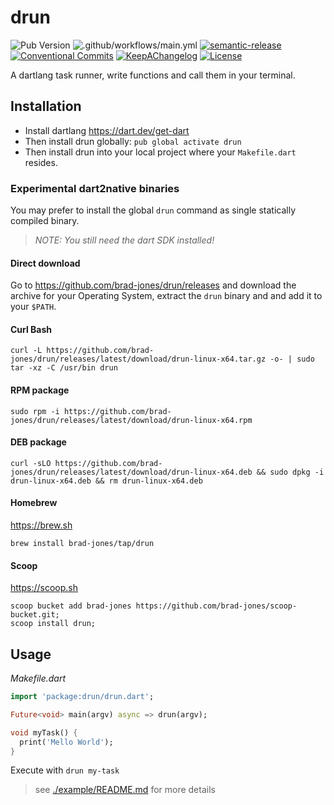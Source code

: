 # drun

![Pub Version](https://img.shields.io/pub/v/drun)
![.github/workflows/main.yml](https://github.com/brad-jones/drun/workflows/.github/workflows/main.yml/badge.svg?branch=master)
[![semantic-release](https://img.shields.io/badge/%20%20%F0%9F%93%A6%F0%9F%9A%80-semantic--release-e10079.svg)](https://github.com/semantic-release/semantic-release)
[![Conventional Commits](https://img.shields.io/badge/Conventional%20Commits-1.0.0-yellow.svg)](https://conventionalcommits.org)
[![KeepAChangelog](https://img.shields.io/badge/Keep%20A%20Changelog-1.0.0-%23E05735)](https://keepachangelog.com/)
[![License](https://img.shields.io/github/license/brad-jones/drun.svg)](https://github.com/brad-jones/drun/blob/master/LICENSE)

A dartlang task runner, write functions and call them in your terminal.

## Installation

- Install dartlang <https://dart.dev/get-dart>
- Then install drun globally: `pub global activate drun`
- Then install drun into your local project where your `Makefile.dart` resides.

### Experimental dart2native binaries

You may prefer to install the global `drun` command as single statically compiled binary.

> _NOTE: You still need the dart SDK installed!_

#### Direct download

Go to https://github.com/brad-jones/drun/releases and download the archive for
your Operating System, extract the `drun` binary and and add it to your `$PATH`.

#### Curl Bash

```
curl -L https://github.com/brad-jones/drun/releases/latest/download/drun-linux-x64.tar.gz -o- | sudo tar -xz -C /usr/bin drun
```

#### RPM package

```
sudo rpm -i https://github.com/brad-jones/drun/releases/latest/download/drun-linux-x64.rpm
```

#### DEB package

```
curl -sLO https://github.com/brad-jones/drun/releases/latest/download/drun-linux-x64.deb && sudo dpkg -i drun-linux-x64.deb && rm drun-linux-x64.deb
```

#### Homebrew

<https://brew.sh>

```
brew install brad-jones/tap/drun
```

#### Scoop

<https://scoop.sh>

```
scoop bucket add brad-jones https://github.com/brad-jones/scoop-bucket.git;
scoop install drun;
```

## Usage

_Makefile.dart_

```dart
import 'package:drun/drun.dart';

Future<void> main(argv) async => drun(argv);

void myTask() {
  print('Mello World');
}
```

Execute with `drun my-task`

> see [./example/README.md](./example/README.md) for more details
